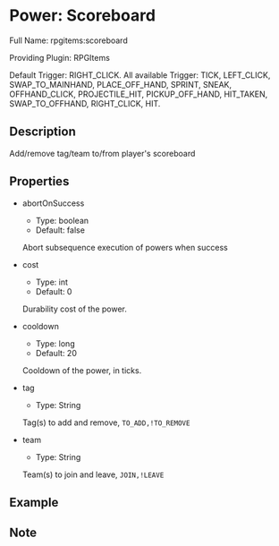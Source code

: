# Power: Scoreboard

<!-- This file is generated ingame by `/rpgitem gen-wiki`. -->
<!-- Please only edit between "beginCustomXXXX" and "endCustomXXXX".  -->
<!-- If you want to edit description of this power or property, -->
<!-- please edit corresponding section in "resources/lang/en_US.yml" -->

Full Name: rpgitems:scoreboard

Providing Plugin: RPGItems

Default Trigger: RIGHT_CLICK. All available Trigger: TICK, LEFT_CLICK, SWAP_TO_MAINHAND, PLACE_OFF_HAND, SPRINT, SNEAK, OFFHAND_CLICK, PROJECTILE_HIT, PICKUP_OFF_HAND, HIT_TAKEN, SWAP_TO_OFFHAND, RIGHT_CLICK, HIT.

<!-- beginCustomHeader -->
<!-- endCustomHeader -->

## Description

Add/remove tag/team to/from player's scoreboard
<!-- beginCustomDescription -->
<!-- endCustomDescription -->

## Properties

* abortOnSuccess

  * Type: boolean
  * Default: false

  Abort subsequence execution of powers when success

* cost

  * Type: int
  * Default: 0

  Durability cost of the power.

* cooldown

  * Type: long
  * Default: 20

  Cooldown of the power, in ticks.

* tag

  * Type: String

  Tag(s) to add and remove, `TO_ADD,!TO_REMOVE`

* team

  * Type: String

  Team(s) to join and leave, `JOIN,!LEAVE`


<!-- beginCustomProperties -->
<!-- endCustomProperties -->

## Example

<!-- beginCustomExample -->
<!-- endCustomExample -->

## Note

<!-- beginCustomNote -->
<!-- endCustomNote -->